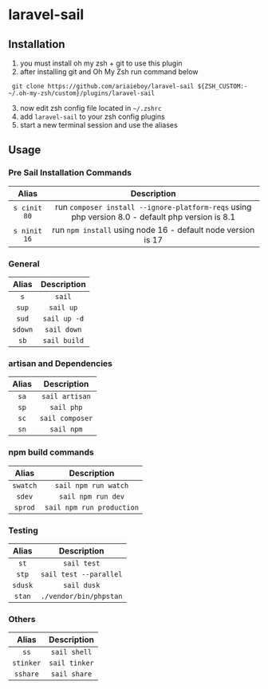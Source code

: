 # laravel-sail
## Installation
1. you must install oh my zsh + git to use this plugin
2. after installing git and Oh My Zsh run command below
```
 git clone https://github.com/ariaieboy/laravel-sail ${ZSH_CUSTOM:-~/.oh-my-zsh/custom}/plugins/laravel-sail
```

3. now edit zsh config file located in ```~/.zshrc```
4. add ```laravel-sail``` to your zsh config plugins 
5. start a new terminal session and use the aliases

## Usage

### Pre Sail Installation Commands
| Alias | Description |
|:-:|:-:|
| `s cinit 80` | run `composer install --ignore-platform-reqs` using php version 8.0 - default php version is 8.1 |
| `s ninit 16` | run `npm install` using node 16 - default node version is 17 |
### General
| Alias | Description |
|:-:|:-:|
| `s`  |  `sail` |
| `sup`  |  `sail up` |
| `sud`  |  `sail up -d` |
| `sdown`  |  `sail down` |
|`sb`|`sail build`|

### artisan and Dependencies 
| Alias | Description |
|:-:|:-:|
| `sa`  |  `sail artisan` |
|`sp`|`sail php`|
|`sc`|`sail composer`|
|`sn`|`sail npm`|

### npm build commands
| Alias | Description |
|:-:|:-:|
|`swatch`|`sail npm run watch`|
|`sdev`|`sail npm run dev`|
|`sprod`|`sail npm run production`|

### Testing
| Alias | Description |
|:-:|:-:|
|`st`|`sail test`|
|`stp`|`sail test --parallel`|
|`sdusk`|`sail dusk`|
|`stan`|`./vendor/bin/phpstan`|

### Others
| Alias | Description |
|:-:|:-:|
|`ss`|`sail shell`|
|`stinker`|`sail tinker`|
|`sshare`|`sail share`|
